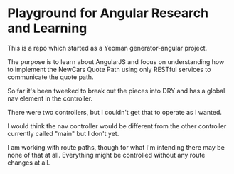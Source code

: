 Playground for Angular Research and Learning
============================================

This is a repo which started as a Yeoman generator-angular project. 

The purpose is to learn about AngularJS and focus on understanding how to implement the NewCars Quote Path using only RESTful services to communicate the quote path. 

So far it's been tweeked to break out the pieces into DRY and has a global nav element in the controller.

There were two controllers, but I couldn't get that to operate as I wanted.

I would think the nav controller would be different from the other controller currently called "main" but I don't yet.

I am working with route paths, though for what I'm intending there may be none of that at all.  Everything might be controlled without any route changes at all.

